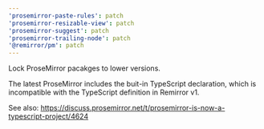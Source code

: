 ```yaml
---
'prosemirror-paste-rules': patch
'prosemirror-resizable-view': patch
'prosemirror-suggest': patch
'prosemirror-trailing-node': patch
'@remirror/pm': patch
---
```


Lock ProseMirror pacakges to lower versions.

The latest ProseMirror includes the buit-in TypeScript declaration, which is incompatible with the TypeScript definition in Remirror v1.

See also: https://discuss.prosemirror.net/t/prosemirror-is-now-a-typescript-project/4624
